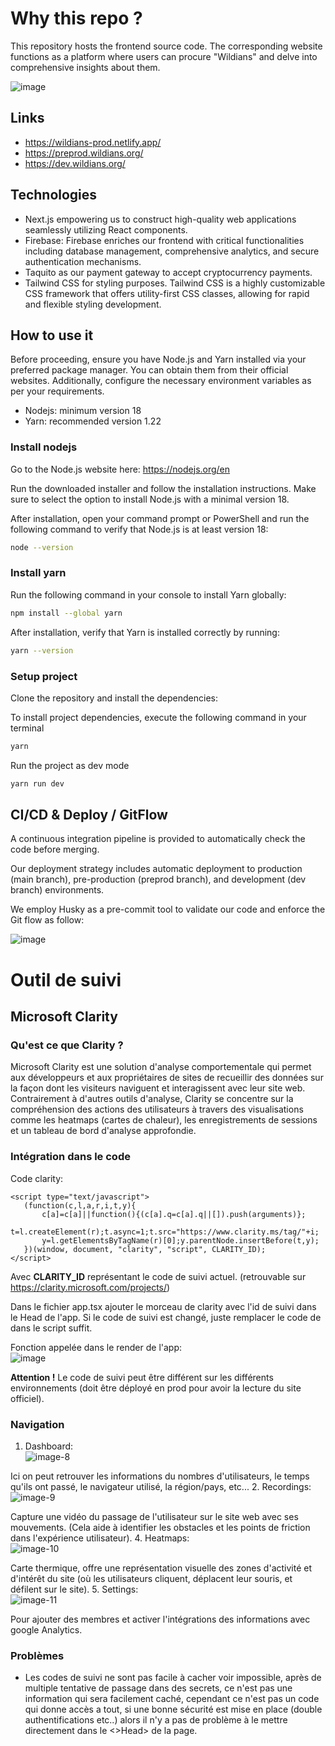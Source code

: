 # Why this repo ?

This repository hosts the frontend source code. The corresponding website functions as a platform where users can procure "Wildians" and delve into comprehensive insights about them.

![image](https://github.com/areschain-organization/Wildians-frontend/assets/70762494/7d6512ca-7253-4202-8c27-9f33b6c2e4b1)


## Links
- https://wildians-prod.netlify.app/
- https://preprod.wildians.org/
- https://dev.wildians.org/

## Technologies

- Next.js empowering us to construct high-quality web applications seamlessly utilizing React components.
- Firebase: Firebase enriches our frontend with critical functionalities including database management, comprehensive analytics, and secure authentication mechanisms.
- Taquito as our payment gateway to accept cryptocurrency payments.
- Tailwind CSS for styling purposes. Tailwind CSS is a highly customizable CSS framework that offers utility-first CSS classes, allowing for rapid and flexible styling development. 

## How to use it

Before proceeding, ensure you have Node.js and Yarn installed via your preferred package manager. You can obtain them from their official websites. Additionally, configure the necessary environment variables as per your requirements.

- Nodejs: minimum version 18
- Yarn: recommended version 1.22

### Install nodejs

Go to the Node.js website here: https://nodejs.org/en

Run the downloaded installer and follow the installation instructions. Make sure to select the option to install Node.js with a minimal version 18.

After installation, open your command prompt or PowerShell and run the following command to verify that Node.js is at least version 18:

```bash
node --version
```

### Install yarn

Run the following command in your console to install Yarn globally:

```bash
npm install --global yarn
```

After installation, verify that Yarn is installed correctly by running:

```bash
yarn --version
```

### Setup project
Clone the repository and install the dependencies:

To install project dependencies, execute the following command in your terminal

```bash
yarn
```

Run the project as dev mode

```bash
yarn run dev
```

## CI/CD & Deploy / GitFlow

A continuous integration pipeline is provided to automatically check the code before merging.

Our deployment strategy includes automatic deployment to production (main branch), pre-production (preprod branch), and development (dev branch) environments.

We employ Husky as a pre-commit tool to validate our code and enforce the Git flow as follow:

![image](https://github.com/areschain-organization/Wildians-frontend/assets/70762494/1793bec2-54b2-40ed-a6b1-c535a424e020)


# Outil de suivi

## Microsoft Clarity

### Qu'est ce que Clarity ?

Microsoft Clarity est une solution d'analyse comportementale qui permet aux développeurs et aux propriétaires de sites de recueillir des données sur la façon dont les visiteurs naviguent et interagissent avec leur site web. Contrairement à d'autres outils d'analyse, Clarity se concentre sur la compréhension des actions des utilisateurs à travers des visualisations comme les heatmaps (cartes de chaleur), les enregistrements de sessions et un tableau de bord d'analyse approfondie.

### Intégration dans le code
 
 Code clarity:
 ```
 <script type="text/javascript">
    (function(c,l,a,r,i,t,y){
        c[a]=c[a]||function(){(c[a].q=c[a].q||[]).push(arguments)};
        t=l.createElement(r);t.async=1;t.src="https://www.clarity.ms/tag/"+i;
        y=l.getElementsByTagName(r)[0];y.parentNode.insertBefore(t,y);
    })(window, document, "clarity", "script", CLARITY_ID);
</script>
 ```
 Avec **CLARITY_ID** représentant le code de suivi actuel. (retrouvable sur https://clarity.microsoft.com/projects/)

 Dans le fichier app.tsx ajouter le morceau de clarity avec l'id de suivi dans le Head de l'app. Si le code de suivi est changé, juste remplacer le code de dans le script suffit.

Fonction appelée dans le render de l'app:\
![image](https://github.com/areschain-organization/Wildians-frontend/assets/61387998/a8fee10d-6f96-4f0f-b978-de9ee627fd03)

 

 **Attention !** 
 Le code de suivi peut être différent sur les différents environnements (doit être déployé en prod pour avoir la lecture du site officiel).

### Navigation

1. Dashboard:\
![image-8](https://github.com/areschain-organization/Wildians-frontend/assets/61387998/a3f0b6c9-128d-400f-a91c-9cc811995520)

Ici on peut retrouver les informations du nombres d'utilisateurs, le temps qu'ils ont passé, le navigateur utilisé, la région/pays, etc...
2. Recordings:\
![image-9](https://github.com/areschain-organization/Wildians-frontend/assets/61387998/74a39ce2-9697-4713-a00f-f1ef5c0986e1)

Capture une vidéo du passage de l'utilisateur sur le site web avec ses mouvements. (Cela aide à identifier les obstacles et les points de friction dans l'expérience utilisateur).
4. Heatmaps:\
![image-10](https://github.com/areschain-organization/Wildians-frontend/assets/61387998/aede73d1-7723-4f33-841b-4f97dab702d5)

Carte thermique, offre une représentation visuelle des zones d'activité et d'intérêt du site (où les utilisateurs cliquent, déplacent leur souris, et défilent sur le site).
5. Settings:\
![image-11](https://github.com/areschain-organization/Wildians-frontend/assets/61387998/806ce6bf-ea55-4a26-80d4-31b1dc1a7cfb)

Pour ajouter des membres et activer l'intégrations des informations avec google Analytics.

### Problèmes

- Les codes de suivi ne sont pas facile à cacher voir impossible, après de multiple tentative de passage dans des secrets, ce n'est pas une information qui sera facilement caché, cependant ce n'est pas un code qui donne accès a tout, si une bonne sécurité est mise en place (double authentifications etc..) alors il n'y a pas de problème à le mettre directement dans le <>Head> de la page.



